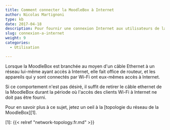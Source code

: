 ```yaml
---
title: Comment connecter la MoodleBox à Internet
author: Nicolas Martignoni
type: kb
date: 2017-04-18
description: Pour fournir une connexion Internet aux utilisateurs de la MoodleBox, il suffit de la relier à un réseau Ethernet connecté à Internet
slug: connexion-a-internet
weight: 9
categories:
  - Utilisation

---
```

Lorsque la MoodleBox est branchée au moyen d'un câble Ethernet à un réseau lui-même ayant accès à Internet, elle fait office de routeur, et les appareils qui y sont connectés par Wi-Fi ont eux-mêmes accès à Internet.

Si ce comportement n'est pas désiré, il suffit de retirer le câble ethernet de la MoodleBox durant la période où l'accès des clients Wi-Fi à Internet ne doit pas être fourni.

Pour en savoir plus à ce sujet, jetez un oeil à la [topologie du réseau de la MoodleBox][1].

 [1]: {{< relref "network-topology.fr.md" >}}
